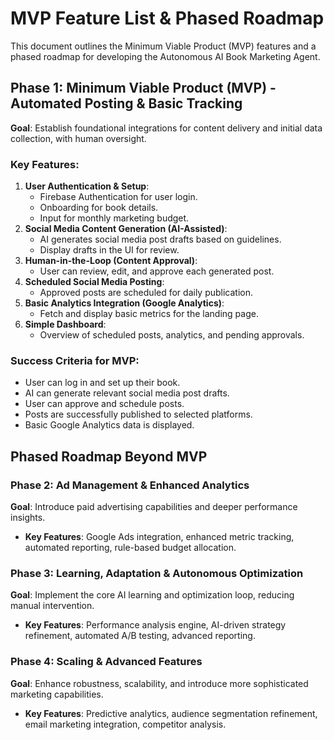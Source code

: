 # MVP Feature List & Phased Roadmap

This document outlines the Minimum Viable Product (MVP) features and a phased roadmap for developing the Autonomous AI Book Marketing Agent.

## Phase 1: Minimum Viable Product (MVP) - Automated Posting & Basic Tracking
**Goal**: Establish foundational integrations for content delivery and initial data collection, with human oversight.

### Key Features:
1.  **User Authentication & Setup**:
    - Firebase Authentication for user login.
    - Onboarding for book details.
    - Input for monthly marketing budget.
2.  **Social Media Content Generation (AI-Assisted)**:
    - AI generates social media post drafts based on guidelines.
    - Display drafts in the UI for review.
3.  **Human-in-the-Loop (Content Approval)**:
    - User can review, edit, and approve each generated post.
4.  **Scheduled Social Media Posting**:
    - Approved posts are scheduled for daily publication.
5.  **Basic Analytics Integration (Google Analytics)**:
    - Fetch and display basic metrics for the landing page.
6.  **Simple Dashboard**:
    - Overview of scheduled posts, analytics, and pending approvals.

### Success Criteria for MVP:
- User can log in and set up their book.
- AI can generate relevant social media post drafts.
- User can approve and schedule posts.
- Posts are successfully published to selected platforms.
- Basic Google Analytics data is displayed.

## Phased Roadmap Beyond MVP

### Phase 2: Ad Management & Enhanced Analytics
**Goal**: Introduce paid advertising capabilities and deeper performance insights.
- **Key Features**: Google Ads integration, enhanced metric tracking, automated reporting, rule-based budget allocation.

### Phase 3: Learning, Adaptation & Autonomous Optimization
**Goal**: Implement the core AI learning and optimization loop, reducing manual intervention.
- **Key Features**: Performance analysis engine, AI-driven strategy refinement, automated A/B testing, advanced reporting.

### Phase 4: Scaling & Advanced Features
**Goal**: Enhance robustness, scalability, and introduce more sophisticated marketing capabilities.
- **Key Features**: Predictive analytics, audience segmentation refinement, email marketing integration, competitor analysis. 